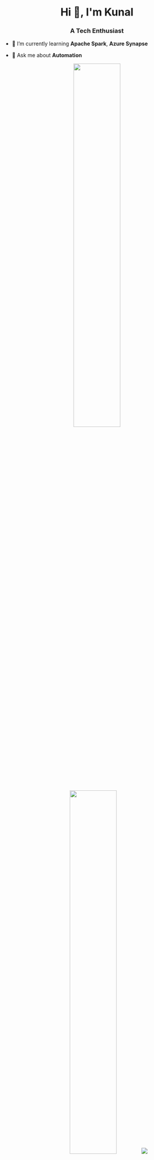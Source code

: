 <h1 align="center">Hi 👋, I'm Kunal</h1>
<h3 align="center">A Tech Enthusiast</h3>

- 🌱 I’m currently learning **Apache Spark**, **Azure Synapse**

- 💬 Ask me about **Automation**


<p align="center">
  <img height="50%" width="auto" src ="https://github-readme-stats.vercel.app/api?username=kunalsdas&show_icons=true&count_private=true&theme=darcula&hide_border=true&hide=issues,contribs&bg_color=00000000">
  <img height="50%" width="auto" src ="https://github-readme-stats.vercel.app/api/top-langs/?username=kunalsdas&layout=compact&hide_border=true&theme=darcula&bg_color=00000000&langs_count=6&hide=jupyter%20notebook,tex,css,php">
  <img src ="https://github-readme-streak-stats.herokuapp.com?user=kunalsdas&theme=darcula&hide_border=true&background=FFFFFF00">
  <br>
  <br>
</p>


<h3 align="left">Languages and Tools:</h3>

- Frontend (Angular, React)
- Python ( Flask, Databricks )
- Nodejs
- ADF, Synapse Analytics
- Cloud solutions ( AWS, Azure )
